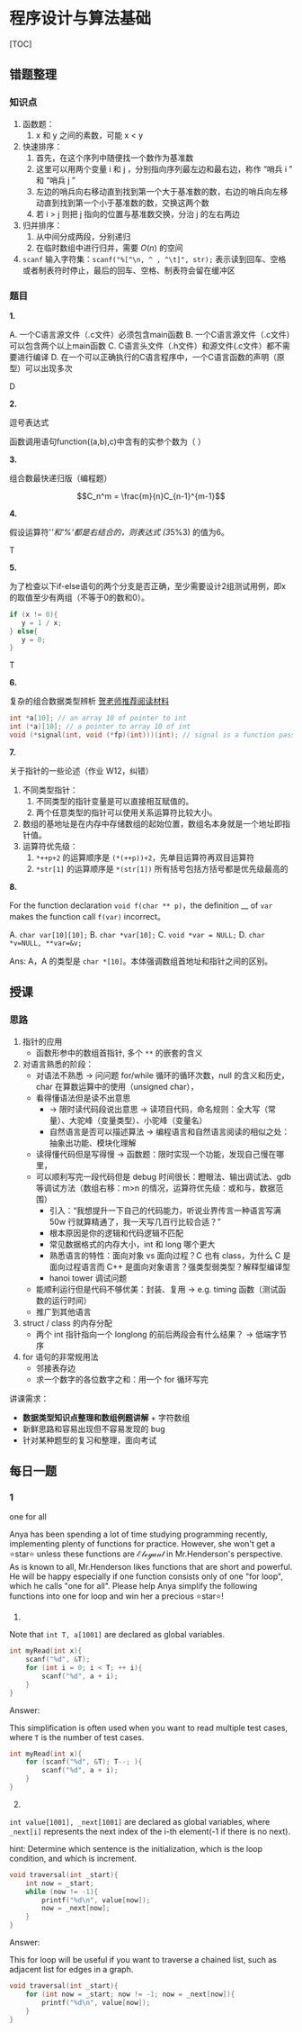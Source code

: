 # 程序设计与算法基础

[TOC]

## 错题整理

### 知识点

1. 函数题：
    1. x 和 y 之间的素数，可能 x < y
2. 快速排序：
    1. 首先，在这个序列中随便找一个数作为基准数
    2. 这里可以用两个变量 i 和 j ，分别指向序列最左边和最右边，称作 “哨兵 i ” 和 “哨兵 j ”
    3. 左边的哨兵向右移动直到找到第一个大于基准数的数，右边的哨兵向左移动直到找到第一个小于基准数的数，交换这两个数
    4. 若 i > j 则把 j 指向的位置与基准数交换，分治 j 的左右两边
3. 归并排序：
    1. 从中间分成两段，分别递归
    2. 在临时数组中进行归并，需要 $O(n)$ 的空间
4. `scanf` 输入字符集：`scanf("%[^\n, ^ , ^\t]", str);` 表示读到回车、空格或者制表符时停止，最后的回车、空格、制表符会留在缓冲区


### 题目

**1.**

A. 一个C语言源文件（.c文件）必须包含main函数
B. 一个C语言源文件（.c文件）可以包含两个以上main函数
C. C语言头文件（.h文件）和源文件(.c文件）都不需要进行编译
D. 在一个可以正确执行的C语言程序中，一个C语言函数的声明（原型）可以出现多次

D

**2.**

逗号表达式

函数调用语句function((a,b),c)中含有的实参个数为（ ）

**3.** 

组合数最快递归版（编程题）

$$C_n^m = \frac{m}{n}C_{n-1}^{m-1}$$

**4.**

假设运算符'*'和'%'都是右结合的，则表达式 (3*5%3) 的值为6。

T

**5.**

为了检查以下if-else语句的两个分支是否正确，至少需要设计2组测试用例，即x的取值至少有两组（不等于0的数和0）。

```c
if (x != 0){
   y = 1 / x;
} else{ 
   y = 0;
} 
```

T

**6.**

复杂的组合数据类型辨析 [贺老师推荐阅读材料](https://c-faq.com/decl/spiral.anderson.html)

```c
int *a[10]; // an array 10 of pointer to int
int (*a)[10]; // a pointer to array 10 of int
void (*signal(int, void (*fp)(int)))(int); // signal is a function passing an int and a pointer to a function passing an int returning nothing (void) returning a pointer to a function passing an int returning nothing (void)
```

**7.**

关于指针的一些论述（作业 W12，纠错）

1. 不同类型指针：
    1. 不同类型的指针变量是可以直接相互赋值的。
    2. 两个任意类型的指针可以使用关系运算符比较大小。
2. 数组的基地址是在内存中存储数组的起始位置，数组名本身就是一个地址即指针值。
3. 运算符优先级：
    1. `*++p+2` 的运算顺序是 `(*(++p))+2`，先单目运算符再双目运算符
    2. `*str[1]` 的运算顺序是 `*(str[1])` 所有括号包括方括号都是优先级最高的

**8.**

For the function declaration `void f(char ** p)`，the definition __ of `var` makes the function call `f(var)` incorrect。

A. `char var[10][10];`
B. `char *var[10];`
C. `void *var = NULL;`
D. `char *v=NULL, **var=&v;`

Ans: A，A 的类型是 `char *[10]`。本体强调数组首地址和指针之间的区别。


## 授课

### 思路

1. 指针的应用
    - 函数形参中的数组首指针, 多个 `**` 的嵌套的含义
2. 对语言熟悉的阶段：
    - 对语法不熟悉 -> 问问题 for/while 循环的循环次数，null 的含义和历史，char 在算数运算中的使用（unsigned char），
    - 看得懂语法但是读不出意思 
        - -> 限时读代码段说出意思 -> 读项目代码，命名规则：全大写（常量）、大驼峰（变量类型）、小驼峰（变量名）
        - 自然语言是否可以描述算法 -> 编程语言和自然语言阅读的相似之处：抽象出功能、模块化理解
    - 读得懂代码但是写得慢 -> 函数题：限时实现一个功能，发现自己慢在哪里，
    - 可以顺利写完一段代码但是 debug 时间很长：瞪眼法、输出调试法、gdb 等调试方法（数组右移：m>n 的情况，运算符优先级：或和与，数据范围）
        - 引入：“我想提升一下自己的代码能力，听说业界传言一种语言写满 50w 行就算精通了，我一天写几百行比较合适？”
        - 根本原因是你的逻辑和代码逻辑不匹配
        - 常见数据格式的内存大小，int 和 long 哪个更大
        - 熟悉语言的特性：面向对象 vs 面向过程？C 也有 class，为什么 C 是面向过程语言而 C++ 是面向对象语言？强类型弱类型？解释型编译型
        - hanoi tower 调试问题
    - 能顺利运行但是代码不够优美：封装、复用 -> e.g. timing 函数（测试函数的运行时间）
    - 推广到其他语言
3. struct / class 的内存分配
    - 两个 int 指针指向一个 longlong 的前后两段会有什么结果？ -> 低端字节序
4. for 语句的非常规用法
    - 邻接表存边
    - 求一个数字的各位数字之和：用一个 for 循环写完

讲课需求：

- **数据类型知识点整理和数组例题讲解** + 字符数组
- 新鲜思路和容易出现但不容易发现的 bug
- 针对某种题型的复习和整理，面向考试




## 每日一题

### 1 

one for all

Anya has been spending a lot of time studying programming recently, implementing plenty of functions for practice. However, she won't get a :star:star:star: unless these functions are $\mathcal{Elegant}$ in Mr.Henderson's perspective. As is known to all, Mr.Henderson likes functions that are short and powerful. He will be happy especially if one function consists only of one "for loop", which he calls "one for all". Please help Anya simplify the following functions into one for loop and win her a precious :star:star:star:!

1.

Note that `int T, a[1001]` are declared as global variables.

```c
int myRead(int x){
    scanf("%d", &T);
    for (int i = 0; i < T; ++ i){
        scanf("%d", a + i);
    }
}
```

Answer:

This simplification is often used when you want to read multiple test cases, where `T` is the number of test cases.

```c
int myRead(int x){
    for (scanf("%d", &T); T--; ){
        scanf("%d", a + i);
    }
}
```

2. 

`int value[1001], _next[1001]` are declared as global variables, where `_next[i]` represents the next index of the i-th element(-1 if there is no next).

hint: Determine which sentence is the initialization, which is the loop condition, and which is increment.

```c
void traversal(int _start){
    int now = _start;
    while (now != -1){
        printf("%d\n", value[now]);
        now = _next[now];
    }
}
```

Answer:

This for loop will be useful if you want to traverse a chained list, such as adjacent list for edges in a graph.

```c
void traversal(int _start){
    for (int now = _start; now != -1; now = _next[now]){
        printf("%d\n", value[now]);
    }
}
```